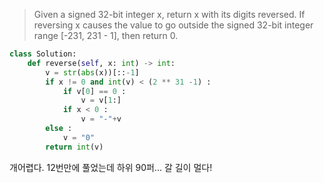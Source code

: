 > Given a signed 32-bit integer x, 
> return x with its digits reversed. 
> If reversing x causes the value to go outside the signed 32-bit integer range [-231, 231 - 1],
> then return 0.


``` python
class Solution:
    def reverse(self, x: int) -> int:
        v = str(abs(x))[::-1]
        if x != 0 and int(v) < (2 ** 31 -1) :
            if v[0] == 0 :
                v = v[1:]
            if x < 0 :
                v = "-"+v
        else :
            v = "0"
        return int(v)
```

개어렵다. 12번만에 풀었는데 하위 90퍼... 갈 길이 멀다!
